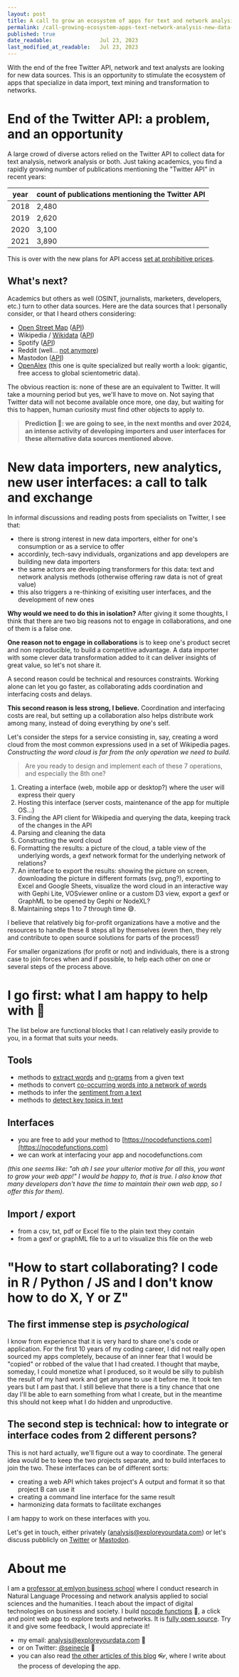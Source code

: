 ```yaml
---
layout: post
title: A call to grow an ecosystem of apps for text and network analysis on new data sources
permalink: /call-growing-ecosystem-apps-text-network-analysis-new-data-sources/
published: true
date_readable:               Jul 23, 2023
last_modified_at_readable:   Jul 23, 2023
---
```

With the end of the free Twitter API, network and text analysts are looking for new data sources. This is an opportunity to stimulate the ecosystem of apps that specialize in data import, text mining and transformation to networks.

# End of the Twitter API: a problem, and an opportunity
A large crowd of diverse actors relied on the Twitter API to collect data for text analysis, network analysis or both.
Just taking academics, you find a rapidly growing number of publications mentioning the "Twitter API" in recent years:

|  year | count of publications mentioning the Twitter API  |
|---|---|
| 2018  | 2,480  |
| 2019  | 2,620  |
| 2020  |3,100   |
| 2021  | 3,890  |

This is over with the new plans for API access [set at prohibitive prices](https://developer.twitter.com/en/products/twitter-api).

## What's next?
Academics but others as well (OSINT, journalists, marketers, developers, etc.) turn to other data sources.
Here are the data sources that I personally consider, or that I heard others considering:

- [Open Street Map](https://www.openstreetmap.org/#map=5/46.449/2.210) ([API](https://wiki.openstreetmap.org/wiki/API))
- Wikipedia / [Wikidata](https://www.wikidata.org/wiki/Wikidata:Main_Page) ([API](https://www.wikidata.org/wiki/Wikidata:Data_access/en))
- Spotify ([API](https://developer.spotify.com/documentation/web-api))
- Reddit (well... [not anymore](https://en.wikipedia.org/wiki/2023_Reddit_API_controversy))
- Mastodon ([API](https://docs.joinmastodon.org/api/))
- [OpenAlex](https://openalex.org/) (this one is quite specialized but really worth a look: gigantic, free access to global scientometric data).

The obvious reaction is: none of these are an equivalent to Twitter.
It will take a mourning period but yes, we'll have to move on.
Not saying that Twitter data will not become available once more, one day, but waiting for this to happen, human curiosity must find other objects to apply to.

> **Prediction 🔮: we are going to see, in the next months and over 2024, an intense activity of developing importers and user interfaces for these alternative data sources mentioned above.**

# New data importers, new analytics, new user interfaces: a call to talk and exchange
In informal discussions and reading posts from specialists on Twitter, I see that:

- there is strong interest in new data importers, either for one's consumption or as a service to offer
- accordinly, tech-savy individuals, organizations and app developers are building new data importers
- the same actors are developing transformers for this data: text and network analysis methods (otherwise offering raw data is not of great value)
- this also triggers a re-thinking of exisiting user interfaces, and the development of new ones

**Why would we need to do this in isolation?**
After giving it some thoughts, I think that there are two big reasons not to engage in collaborations, and one of them is a false one.

**One reason not to engage in collaborations** is to keep one's product secret and non reproducible, to build a competitive advantage.
A data importer with some clever data transformation added to it can deliver insights of great value, so let's not share it.

A second reason could be technical and resources constraints.
Working alone can let you go faster, as collaborating adds coordination and interfacing costs and delays.

**This second reason is less strong, I believe.**
Coordination and interfacing costs are real, but setting up a collaboration also helps distribute work among many, instead of doing everything by one's self.

Let's consider the steps for a service consisting in, say, creating a word cloud from the most common expressions used in a set of Wikipedia pages.
*Constructing the word cloud is far from the only operation we need to build*.

> Are you ready to design and implement each of these 7 operations, and especially the 8th one?

1. Creating a interface (web, mobile app or desktop?) where the user will express their query
2. Hosting this interface (server costs, maintenance of the app for multiple OS...)
3. Finding the API client for Wikipedia and querying the data, keeping track of the changes in the API
4. Parsing and cleaning the data
5. Constructing the word cloud
6. Formatting the results: a picture of the cloud, a table view of the underlying words, a gexf network format for the underlying network of relations?
7. An interface to export the results: showing the picture on screen, downloading the picture in different formats (svg, png?), exporting to Excel and Google Sheets, visualize the word cloud in an interactive way with Gephi Lite, VOSviewer online or a custom D3 view, export a gexf or GraphML to be opened by Gephi or NodeXL?
8. Maintaining steps 1 to 7 through time 😅.

I believe that relatively big for-profit organizations have a motive and the resources to handle these 8 steps all by themselves (even then, they rely and contribute to open source solutions for parts of the process!)

For smaller organizations (for profit or not) and individuals, there is a strong case to join forces when and if possible, to help each other on one or several steps of the process above.

# I go first: what I am happy to help with 🤗

The list below are functional blocks that I can relatively easily provide to you, in a format that suits your needs.

## Tools

- methods to [extract words](https://github.com/seinecle/umigon-tokenizer) and [n-grams](https://github.com/seinecle/umigon-ngram-ops) from a given text
- methods to convert [co-occurring words into a network of words](https://github.com/seinecle/cowo-function)
- methods to infer the [sentiment from a text](https://github.com/seinecle/umigon-family/tree/main/umigon-core)
- methods to [detect key topics in text](https://github.com/seinecle/topics-detection-function)

## Interfaces

-  you are free to add your method to [https://nocodefunctions.com](https://nocodefunctions.com)
-  we can work at interfacing your app and nocodefunctions.com

*(this one seems like: "ah ah I see your ulterior motive for all this, you want to grow your web app!" I would be happy to, that is true. I also know that many developers don't have the time to maintain their own web app, so I offer this for them).*

## Import / export

- from a csv, txt, pdf or Excel file to the plain text they contain
- from a gexf or graphML file to a url to visualize this file on the web

# "How to start collaborating? I code in R / Python / JS and I don't know how to do X, Y or Z"
## The first immense step is *psychological*
I know from experience that it is very hard to share one's code or application.
For the first 10 years of my coding career, I did not really open sourced my apps completely, because of an inner fear that I would be "copied" or robbed of the value that I had created.
I thought that maybe, someday, I could monetize what I produced, so it would be silly to publish the result of my hard work and get anyone to use it before me.
It took ten years but I am past that.
I still believe that there is a tiny chance that one day I'll be able to earn something from what I create, but in the meantime this should not keep what I do hidden and unproductive.

## The second step is technical: how to integrate or interface codes from 2 different persons? 
This is not hard actually, we'll figure out a way to coordinate.
The general idea would be to keep the two projects separate, and to build interfaces to join the two.
These interfaces can be of different sorts:

- creating a web API which takes project's A output and format it so that project B can use it
- creating a command line interface for the same result
- harmonizing data formats to facilitate exchanges

I am happy to work on these interfaces with you.

Let's get in touch, either privately ([analysis@exploreyourdata.com](mailto:analysis@exploreyourdata.com)) or let's discuss pubblicly on [Twitter](https://twitter.com/seinecle) or [Mastodon](https://ioc.exchange/@seinecle).

# About me
I am a [professor at emlyon business school](https://www.linkedin.com/in/levallois/) where I conduct research in Natural Language Processing and network analysis applied to social sciences and the humanities. I teach about the impact of digital technologies on business and society. I  build [nocode functions](https://nocodefunctions.com) 🔎, a click and point web app to explore texts and networks. It is [fully open source](https://github.com/seinecle/nocodefunctions). Try it and give some feedback, I would appreciate it!

* my email: [analysis@exploreyourdata.com](mailto:analysis@exploreyourdata.com) 📧
* or on Twitter: [@seinecle](https://twitter.com/seinecle) 📱
* you can also read [the other articles of this blog](https://nocodefunctions.com/blog) 👓, where I write about the process of developing the app.

